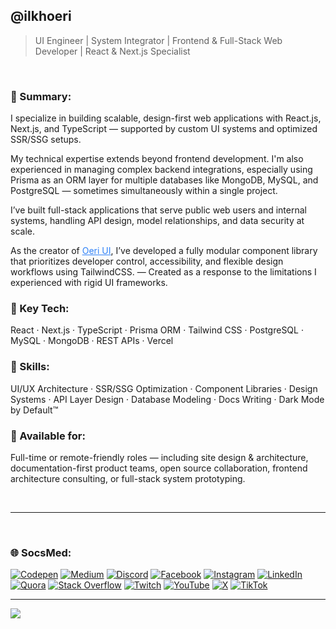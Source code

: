 ## @ilkhoeri
> UI Engineer | System Integrator | Frontend & Full-Stack Web Developer | React & Next.js Specialist

<br/>

### 💫 Summary:

I specialize in building scalable, design-first web applications with React.js, Next.js, and TypeScript — supported by custom UI systems and optimized SSR/SSG setups.

My technical expertise extends beyond frontend development. I'm also experienced in managing complex backend integrations, especially using Prisma as an ORM layer for multiple databases like MongoDB, MySQL, and PostgreSQL — sometimes simultaneously within a single project.

I’ve built full-stack applications that serve public web users and internal systems, handling API design, model relationships, and data security at scale.

As the creator of <a href="https://oeri.vercel.app/" target="_blank" rel="noopener noreferrer nofollow" style="color: #2f81f7;">Oeri UI</a>, I’ve developed a fully modular component library that prioritizes developer control, accessibility, and flexible design workflows using TailwindCSS.  — Created as a response to the limitations I experienced with rigid UI frameworks.


### 🧠 Key Tech:
React · Next.js · TypeScript · Prisma ORM · Tailwind CSS · PostgreSQL · MySQL · MongoDB · REST APIs · Vercel

### 🎯 Skills:
UI/UX Architecture · SSR/SSG Optimization · Component Libraries · Design Systems · API Layer Design · Database Modeling · Docs Writing · Dark Mode by Default™

### 📄 Available for:
Full-time or remote-friendly roles — including site design & architecture, documentation-first product teams, open source collaboration, frontend architecture consulting, or full-stack system prototyping.

<br/>

---

<br/>

### 🌐 SocsMed:
[![Codepen](https://img.shields.io/badge/-12100E?logo=codepen&logoColor=white)](https://codepen.io/ilkhoeri) [![Medium](https://img.shields.io/badge/-12100E?logo=medium&logoColor=white)](https://ilkhoeri.medium.com) [![Discord](https://img.shields.io/badge/-%237289DA.svg?logo=discord&logoColor=white)](https://discord.gg/Xct5BBPDZ9) [![Facebook](https://img.shields.io/badge/-%231877F2.svg?logo=Facebook&logoColor=white)](https://facebook.com/ilkhoeri
) [![Instagram](https://img.shields.io/badge/-%23E4405F.svg?logo=Instagram&logoColor=white)](https://instagram.com/ilkhoeri) [![LinkedIn](https://img.shields.io/badge/linkedin-%230077B5.svg?logo=linkedin&logoColor=white)](https://linkedin.com/in/ilkhoeri) [![Quora](https://img.shields.io/badge/-%23B92B27.svg?logo=Quora&logoColor=white)](https://quora.com/profile/Il-8-1) [![Stack Overflow](https://img.shields.io/badge/-FE7A16?logo=stack-overflow&logoColor=white)](https://stackoverflow.com/users/21085280/ilkhoeri) [![Twitch](https://img.shields.io/badge/-%239146FF.svg?logo=Twitch&logoColor=white)](https://twitch.tv/ilkhoeri) [![YouTube](https://img.shields.io/badge/-%23FF0000.svg?logo=YouTube&logoColor=white)](https://www.youtube.com/@il6336) [![X](https://img.shields.io/badge/-12100E.svg?logo=X&logoColor=white)](https://x.com/ilkhoeri) [![TikTok](https://img.shields.io/badge/-12100E.svg?logo=TikTok&logoColor=white)](https://tiktok.com/@ilkhoeri) 

---

[![](https://visitcount.itsvg.in/api?id=ilkhoeri&icon=6&color=12)](https://visitcount.itsvg.in)

<!-- Proudly created with GPRM ( https://gprm.itsvg.in ) -->
